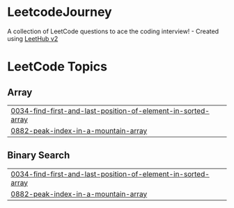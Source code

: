 # LeetcodeJourney
A collection of LeetCode questions to ace the coding interview! - Created using [LeetHub v2](https://github.com/arunbhardwaj/LeetHub-2.0)

<!---LeetCode Topics Start-->
# LeetCode Topics
## Array
|  |
| ------- |
| [0034-find-first-and-last-position-of-element-in-sorted-array](https://github.com/JarvisFri/LeetcodeJourney/tree/master/0034-find-first-and-last-position-of-element-in-sorted-array) |
| [0882-peak-index-in-a-mountain-array](https://github.com/JarvisFri/LeetcodeJourney/tree/master/0882-peak-index-in-a-mountain-array) |
## Binary Search
|  |
| ------- |
| [0034-find-first-and-last-position-of-element-in-sorted-array](https://github.com/JarvisFri/LeetcodeJourney/tree/master/0034-find-first-and-last-position-of-element-in-sorted-array) |
| [0882-peak-index-in-a-mountain-array](https://github.com/JarvisFri/LeetcodeJourney/tree/master/0882-peak-index-in-a-mountain-array) |
<!---LeetCode Topics End-->